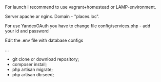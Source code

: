 For launch I recommend to use vagrant+homestead or LAMP-environment.

Server apache ar nginx. Domain - "places.loc".

For use YandexOAuth you have to change file config/services.php - add your id and password

Edit the .env file with database configs 

...

- git clone or download repository;
- composer install;
- php artisan migrate;
- php artisan db:seed;







